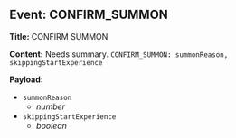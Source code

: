 ## Event: CONFIRM_SUMMON

**Title:** CONFIRM SUMMON

**Content:**
Needs summary.
`CONFIRM_SUMMON: summonReason, skippingStartExperience`

**Payload:**
- `summonReason`
  - *number*
- `skippingStartExperience`
  - *boolean*